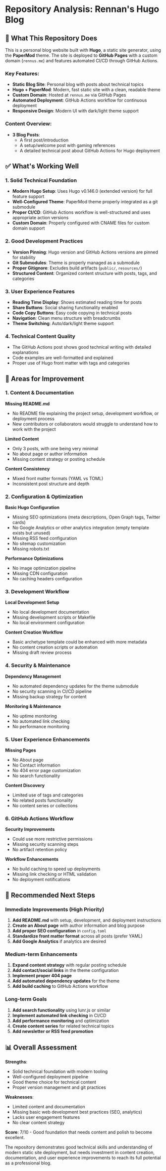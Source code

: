 # Repository Analysis: Rennan's Hugo Blog

## 🎯 What This Repository Does

This is a personal blog website built with **Hugo**, a static site generator, using the **PaperMod** theme. The site is deployed to **GitHub Pages** with a custom domain (`rennus.me`) and features automated CI/CD through GitHub Actions.

### Key Features:
- **Static Blog Site**: Personal blog with posts about technical topics
- **Hugo + PaperMod**: Modern, fast static site with a clean, readable theme
- **Custom Domain**: Hosted at `rennus.me` via GitHub Pages
- **Automated Deployment**: GitHub Actions workflow for continuous deployment
- **Responsive Design**: Modern UI with dark/light theme support

### Content Overview:
- **3 Blog Posts**: 
  - A first post/introduction
  - A setup/welcome post with gaming references
  - A detailed technical post about GitHub Actions for Hugo deployment

## ✅ What's Working Well

### 1. **Solid Technical Foundation**
- **Modern Hugo Setup**: Uses Hugo v0.146.0 (extended version) for full feature support
- **Well-Configured Theme**: PaperMod theme properly integrated as a git submodule
- **Proper CI/CD**: GitHub Actions workflow is well-structured and uses appropriate action versions
- **Custom Domain**: Properly configured with CNAME files for custom domain support

### 2. **Good Development Practices**
- **Version Pinning**: Hugo version and GitHub Actions versions are pinned for stability
- **Git Submodules**: Theme is properly managed as a submodule
- **Proper Gitignore**: Excludes build artifacts (`public/`, `resources/`)
- **Structured Content**: Organized content structure with posts, tags, and categories

### 3. **User Experience Features**
- **Reading Time Display**: Shows estimated reading time for posts
- **Share Buttons**: Social sharing functionality enabled
- **Code Copy Buttons**: Easy code copying in technical posts
- **Navigation**: Clean menu structure with breadcrumbs
- **Theme Switching**: Auto/dark/light theme support

### 4. **Technical Content Quality**
- The GitHub Actions post shows good technical writing with detailed explanations
- Code examples are well-formatted and explained
- Proper use of Hugo front matter with tags and categories

## 🔧 Areas for Improvement

### 1. **Content & Documentation**

**Missing README.md**
- No README file explaining the project setup, development workflow, or deployment process
- New contributors or collaborators would struggle to understand how to work with the project

**Limited Content**
- Only 3 posts, with one being very minimal
- No about page or author information
- Missing content strategy or posting schedule

**Content Consistency**
- Mixed front matter formats (YAML vs TOML)
- Inconsistent post structure and depth

### 2. **Configuration & Optimization**

**Basic Hugo Configuration**
- Missing SEO optimizations (meta descriptions, Open Graph tags, Twitter cards)
- No Google Analytics or other analytics integration (empty template exists but unused)
- Missing RSS feed configuration
- No sitemap customization
- Missing robots.txt

**Performance Optimizations**
- No image optimization pipeline
- Missing CDN configuration
- No caching headers configuration

### 3. **Development Workflow**

**Local Development Setup**
- No local development documentation
- Missing development scripts or Makefile
- No local environment configuration

**Content Creation Workflow**
- Basic archetype template could be enhanced with more metadata
- No content creation scripts or automation
- Missing draft review process

### 4. **Security & Maintenance**

**Dependency Management**
- No automated dependency updates for the theme submodule
- No security scanning in CI/CD pipeline
- Missing backup strategy for content

**Monitoring & Maintenance**
- No uptime monitoring
- No automated link checking
- No performance monitoring

### 5. **User Experience Enhancements**

**Missing Pages**
- No About page
- No Contact information
- No 404 error page customization
- No search functionality

**Content Discovery**
- Limited use of tags and categories
- No related posts functionality
- No content series or collections

### 6. **GitHub Actions Workflow**

**Security Improvements**
- Could use more restrictive permissions
- Missing security scanning steps
- No artifact retention policy

**Workflow Enhancements**
- No build caching to speed up deployments
- Missing link checking or HTML validation
- No deployment notifications

## 🚀 Recommended Next Steps

### Immediate Improvements (High Priority)
1. **Add README.md** with setup, development, and deployment instructions
2. **Create an About page** with author information and blog purpose
3. **Add proper SEO configuration** in `config.toml`
4. **Standardize front matter format** across all posts (prefer YAML)
5. **Add Google Analytics** if analytics are desired

### Medium-term Enhancements
1. **Expand content strategy** with regular posting schedule
2. **Add contact/social links** in the theme configuration
3. **Implement proper 404 page**
4. **Add automated dependency updates** for the theme
5. **Add build caching** to GitHub Actions workflow

### Long-term Goals
1. **Add search functionality** using lunr.js or similar
2. **Implement automated link checking** in CI/CD
3. **Add performance monitoring** and optimization
4. **Create content series** for related technical topics
5. **Add newsletter or RSS feed promotion**

## 📊 Overall Assessment

**Strengths**: 
- Solid technical foundation with modern tooling
- Well-configured deployment pipeline
- Good theme choice for technical content
- Proper version management and git practices

**Weaknesses**: 
- Limited content and documentation
- Missing basic web development best practices (SEO, analytics)
- Lacks user engagement features
- No clear content strategy

**Score**: 7/10 - Good foundation that needs content and polish to become excellent.

The repository demonstrates good technical skills and understanding of modern static site deployment, but needs investment in content creation, documentation, and user experience improvements to reach its full potential as a professional blog.